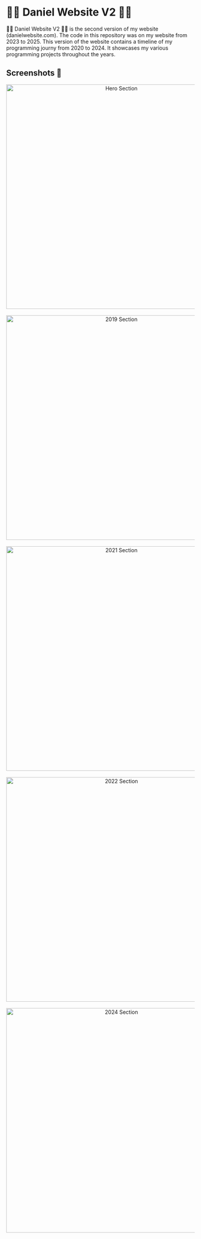 <h1>🧑‍💻 Daniel Website V2 🧑‍💻</h1>

<p>
  🧑‍💻 Daniel Website V2 🧑‍💻 is the second version of my website (danielwebsite.com). The code in this repository was on my website from 2023 to 2025. This version of the website contains a timeline of my programming journy from 2020 to 2024. It showcases my various programming projects throughout the years. 

<h2>Screenshots 📸</h2>

<p align="center">
  <img src="https://github.com/user-attachments/assets/6e1a2e3c-7b05-4384-afcd-ab5cb82ad484" alt="Hero Section" width="600" />
  <br />
  <br />
  <img src="https://github.com/user-attachments/assets/12077008-fec6-4752-a30d-ce953132faad" alt="2019 Section" width="600" />
  <br />
  <br />
  <img src="https://github.com/user-attachments/assets/3c1a83b9-3363-425a-ba24-742ed8eda9ab" alt="2021 Section" width="600" />
  <br />
  <br />
  <img src="https://github.com/user-attachments/assets/fa644971-f89c-4fbe-8c21-5f9b4289fc65" alt="2022 Section" width="600" />
  <br />
  <br />
  <img src="https://github.com/user-attachments/assets/e9b28656-0c50-4dc2-938d-17f9528fe170" alt="2024 Section" width="600" />
</p>
